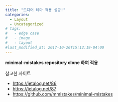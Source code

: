 ```yaml
---
title: "드디어 테마 적용 성공!"
categories:
  - Layout
  - Uncategorized
# tags:
#   - edge case
#   - image
#   - layout
#last_modified_at: 2017-10-26T15:12:19-04:00
---
```


**minimal-mistakes repository clone 하여 적용**

참고한 사이트
- https://jetalog.net/86
- https://jetalog.net/87
- https://github.com/mmistakes/minimal-mistakes